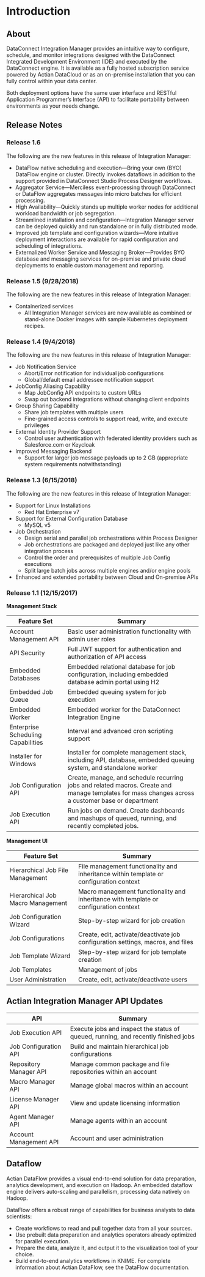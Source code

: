 # Introduction

## About

DataConnect Integration Manager provides an intuitive way to configure, schedule, and monitor integrations designed with the DataConnect Integrated Development Environment (IDE) and executed by the DataConnect engine. It is available as a fully hosted subscription service powered by Actian DataCloud or as an on-premise installation that you can fully control within your data center.

Both deployment options have the same user interface and RESTful Application Programmer’s Interface (API) to facilitate portability between environments as your needs change.

## Release Notes

### Release 1.6

The following are the new features in this release of Integration Manager:

- DataFlow native scheduling and execution—Bring your own (BYO) DataFlow engine or cluster. Directly invokes dataflows in addition to the support provided in DataConnect Studio Process Designer workflows.
- Aggregator Service—Merciless event-processing through DataConnect or DataFlow aggregates messages into micro batches for efficient processing.
- High Availability—Quickly stands up multiple worker nodes for additional workload bandwidth or job segregation.
- Streamlined installation and configuration—Integration Manager server can be deployed quickly and run standalone or in fully distributed mode.
- Improved job template and configuration wizards—More intuitive deployment interactions are available for rapid configuration and scheduling of integrations.
- Externalized Worker Service and Messaging Broker—Provides BYO database and messaging services for on-premise and private cloud deployments to enable custom management and reporting.

### Release 1.5 (9/28/2018)

The following are the new features in this release of Integration Manager:

- Containerized services
  - All Integration Manager services are now available as combined or stand-alone Docker images with sample Kubernetes deployment recipes.

### Release 1.4 (9/4/2018)

The following are the new features in this release of Integration Manager:

- Job Notification Service
  - Abort/Error notification for individual job configurations
  - Global/default email addressee notification support
- JobConfig Aliasing Capability
  - Map JobConfig API endpoints to custom URLs
  - Swap out backend integrations without changing client endpoints
- Group Sharing Capability
  - Share job templates with multiple users
  - Fine-grained access controls to support read, write, and execute privileges
- External Identity Provider Support
  - Control user authentication with federated identity providers such as Salesforce.com or Keycloak
- Improved Messaging Backend
  - Support for larger job message payloads up to 2 GB (appropriate system requirements notwithstanding)

### Release 1.3 (6/15/2018)

The following are the new features in this release of Integration Manager:

- Support for Linux Installations
  - Red Hat Enterprise v7
- Support for External Configuration Database
  - MySQL v5
- Job Orchestration
  - Design serial and parallel job orchestrations within Process Designer
  - Job orchestrations are packaged and deployed just like any other integration process
  - Control the order and prerequisites of multiple Job Config executions
  - Split large batch jobs across multiple engines and/or engine pools
- Enhanced and extended portability between Cloud and On-premise APIs

### Release 1.1 (12/15/2017)

**Management Stack**

| Feature Set                        | Summary                                                                                                                                           |
| ---------------------------------- | ------------------------------------------------------------------------------------------------------------------------------------------------- |
| Account Management API             | Basic user administration functionality with admin user roles                                                                                     |
| API Security                       | Full JWT support for authentication and authorization of API access                                                                               |
| Embedded Databases                 | Embedded relational database for job configuration, including embedded database admin portal using H2                                             |
| Embedded Job Queue                 | Embedded queuing system for job execution                                                                                                         |
| Embedded Worker                    | Embedded worker for the DataConnect Integration Engine                                                                                            |
| Enterprise Scheduling Capabilities | Interval and advanced cron scripting support                                                                                                      |
| Installer for Windows              | Installer for complete management stack, including API, database, embedded queuing system, and standalone worker                                  |
| Job Configuration API              | Create, manage, and schedule recurring jobs and related macros. Create and manage templates for mass changes across a customer base or department |
| Job Execution API                  | Run jobs on demand. Create dashboards and mashups of queued, running, and recently completed jobs.                                                |

**Management UI**

| Feature Set                       | Summary                                                                                |
| --------------------------------- | -------------------------------------------------------------------------------------- |
| Hierarchical Job File Management  | File management functionality and inheritance within template or configuration context |
| Hierarchical Job Macro Management | Macro management functionality and inheritance with template or configuration context  |
| Job Configuration Wizard          | Step-by-step wizard for job creation                                                   |
| Job Configurations                | Create, edit, activate/deactivate job configuration settings, macros, and files        |
| Job Template Wizard               | Step-by-step wizard for job template creation                                          |
| Job Templates                     | Management of jobs                                                                     |
| User Administration               | Create, edit, activate/deactivate users                                                |

## Actian Integration Manager API Updates

| API                    | Summary                                                                            |
| ---------------------- | ---------------------------------------------------------------------------------- |
| Job Execution API      | Execute jobs and inspect the status of queued, running, and recently finished jobs |
| Job Configuration API  | Build and maintain hierarchical job configurations                                 |
| Repository Manager API | Manage common package and file repositories within an account                      |
| Macro Manager API      | Manage global macros within an account                                             |
| License Manager API    | View and update licensing information                                              |
| Agent Manager API      | Manage agents within an account                                                    |
| Account Management API | Account and user administration                                                    |

## Dataflow

Actian DataFlow provides a visual end-to-end solution for data preparation, analytics development, and execution on Hadoop. An embedded dataflow engine delivers auto-scaling and parallelism, processing data natively on Hadoop.

DataFlow offers a robust range of capabilities for business analysts to data scientists:

- Create workflows to read and pull together data from all your sources.
- Use prebuilt data preparation and analytics operators already optimized for parallel execution.
- Prepare the data, analyze it, and output it to the visualization tool of your choice.
- Build end-to-end analytics workflows in KNIME.
  For complete information about Actian DataFlow, see the DataFlow documentation.

